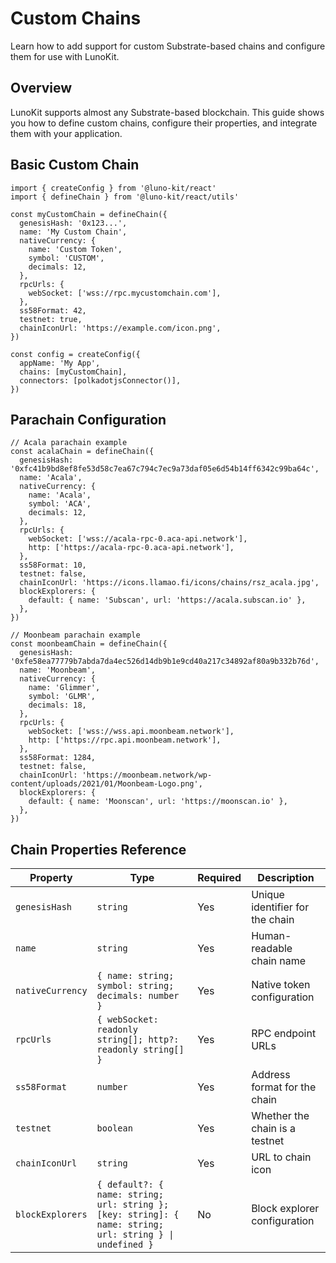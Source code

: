 # Custom Chains

Learn how to add support for custom Substrate-based chains and configure them for use with LunoKit.

## Overview

LunoKit supports almost any Substrate-based blockchain. This guide shows you how to define custom chains, configure their properties, and integrate them with your application.

## Basic Custom Chain

```tsx
import { createConfig } from '@luno-kit/react'
import { defineChain } from '@luno-kit/react/utils'

const myCustomChain = defineChain({
  genesisHash: '0x123...',
  name: 'My Custom Chain',
  nativeCurrency: {
    name: 'Custom Token',
    symbol: 'CUSTOM',
    decimals: 12,
  },
  rpcUrls: {
    webSocket: ['wss://rpc.mycustomchain.com'],
  },
  ss58Format: 42,
  testnet: true,
  chainIconUrl: 'https://example.com/icon.png',
})

const config = createConfig({
  appName: 'My App',
  chains: [myCustomChain],
  connectors: [polkadotjsConnector()],
})
```

## Parachain Configuration

```tsx
// Acala parachain example
const acalaChain = defineChain({
  genesisHash: '0xfc41b9bd8ef8fe53d58c7ea67c794c7ec9a73daf05e6d54b14ff6342c99ba64c',
  name: 'Acala',
  nativeCurrency: {
    name: 'Acala',
    symbol: 'ACA',
    decimals: 12,
  },
  rpcUrls: {
    webSocket: ['wss://acala-rpc-0.aca-api.network'],
    http: ['https://acala-rpc-0.aca-api.network'],
  },
  ss58Format: 10,
  testnet: false,
  chainIconUrl: 'https://icons.llamao.fi/icons/chains/rsz_acala.jpg',
  blockExplorers: {
    default: { name: 'Subscan', url: 'https://acala.subscan.io' },
  },
})

// Moonbeam parachain example
const moonbeamChain = defineChain({
  genesisHash: '0xfe58ea77779b7abda7da4ec526d14db9b1e9cd40a217c34892af80a9b332b76d',
  name: 'Moonbeam',
  nativeCurrency: {
    name: 'Glimmer',
    symbol: 'GLMR',
    decimals: 18,
  },
  rpcUrls: {
    webSocket: ['wss://wss.api.moonbeam.network'],
    http: ['https://rpc.api.moonbeam.network'],
  },
  ss58Format: 1284,
  testnet: false,
  chainIconUrl: 'https://moonbeam.network/wp-content/uploads/2021/01/Moonbeam-Logo.png',
  blockExplorers: {
    default: { name: 'Moonscan', url: 'https://moonscan.io' },
  },
})
```

## Chain Properties Reference

| Property | Type | Required | Description |
|----------|------|----------|-------------|
| `genesisHash` | `string` | Yes | Unique identifier for the chain |
| `name` | `string` | Yes | Human-readable chain name |
| `nativeCurrency` | `{ name: string; symbol: string; decimals: number }` | Yes | Native token configuration |
| `rpcUrls` | `{ webSocket: readonly string[]; http?: readonly string[] }` | Yes | RPC endpoint URLs |
| `ss58Format` | `number` | Yes | Address format for the chain |
| `testnet` | `boolean` | Yes | Whether the chain is a testnet |
| `chainIconUrl` | `string` | Yes | URL to chain icon |
| `blockExplorers` | `{ default?: { name: string; url: string }; [key: string]: { name: string; url: string } \| undefined }` | No | Block explorer configuration |

